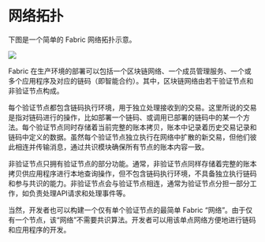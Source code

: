 # 网络拓扑

下图是一个简单的 Fabric 网络拓扑示意。

![](_images/network_topo.png)

Fabric 在生产环境的部署可以包括一个区块链网络、一个成员管理服务、一个或多个应用程序及对应的链码（即智能合约）。其中，区块链网络由若干验证节点和非验证节点构成。

每个验证节点都包含链码执行环境，用于独立处理接收到的交易。这里所说的交易是指对链码进行的操作，比如部署一个链码、或调用已部署的链码中的某一个方法。每个验证节点同时存储着当前完整的账本拷贝，账本中记录着历史交易记录和链码中定义的数据。虽然每个验证节点独立执行在网络中扩散的新交易，但他们彼此相连并传输消息，通过共识模块确保所有节点的账本内容一致。

非验证节点只拥有验证节点的部分功能。通常，非验证节点同样存储着完整的账本拷贝供应用程序进行本地查询操作，但不包含链码执行环境，不具备独立执行链码和参与共识的能力。非验证节点会与验证节点相连，通常为验证节点分担一部分工作，如负责处理API请求和处理事件等。

当然，开发者也可以构建一个仅有单个验证节点的最简单 Fabric “网络”。由于仅有一个节点，该“网络”不需要共识算法。开发者可以用该单点网络方便地进行链码和应用程序的开发。
